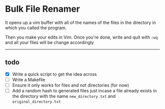 # Bulk File Renamer

It opens up a vim buffer with all of the names of the files in the directory in which you called the program. 

Then you make your edits in Vim. Once you're done, write and quit with `:wq` and all your files will be change accordingly

---

## todo
- [x] Write a quick script to get the idea across
- [ ] Write a Makefile
- [ ] Ensure it only works for files and not directories (for now)
- [ ] Add a random hash to generated files just incase a file already exists in the directory with the name `new_directory.txt` and `original_directory.txt`
